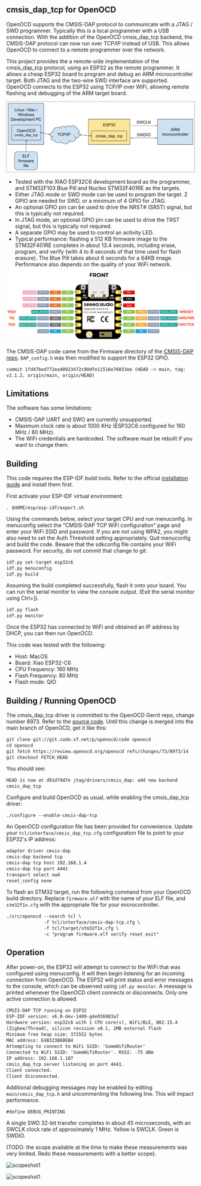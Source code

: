## cmsis_dap_tcp for OpenOCD

OpenOCD supports the CMSIS-DAP protocol to communicate with a JTAG / SWD
programmer. Typically this is a local programmer with a USB connection. With
the addition of the OpenOCD cmsis_dap_tcp backend, the CMSIS-DAP protocol can
now run over TCP/IP instead of USB. This allows OpenOCD to connect to a remote
programmer over the network.

This project provides the a remote-side implementation of the cmsis_dap_tcp
protocol, using an ESP32 as the remote programmer. It allows a cheap ESP32
board to program and debug an ARM microcontroller target. Both JTAG and the
two-wire SWD interface are supported. OpenOCD connects to the ESP32 using
TCP/IP over WiFi, allowing remote flashing and debugging of the ARM target
board.

![diagram](img/cmsis_dap_tcp_diagram.svg)

- Tested with the XIAO ESP32C6 development board as the programmer, and
  STM32F103 Blue Pill and Nucleo STM32F401RE as the targets.
- Either JTAG mode or SWD mode can be used to program the target. 2 GPIO are
  needed for SWD, or a minimum of 4 GPIO for JTAG.
- An optional GPIO pin can be used to drive the NRST# (SRST) signal, but this
  is typically not required.
- In JTAG mode, an optional GPIO pin can be used to drive the TRST signal, but
  this is typically not required.
- A separate GPIO may be used to control an activity LED.
- Typical performance: flashing a 512 KB firmware image to the STM32F401RE
  completes in about 13.4 seconds, including erase, program, and verify (with 4
  to 8 seconds of that time used for flash erasure). The Blue Pill takes about
  6 seconds for a 64KB image. Performance also depends on the quality of your
  WiFi network.

![pinout](img/xiao_esp32c6_pinout.png)

The CMSIS-DAP code came from the Firmware directory of the [CMSIS-DAP
repo](https://github.com/ARM-software/CMSIS-DAP). ```DAP_config.h``` was then
modified to support the ESP32 GPIO.
```
commit 1fd47bed772ea40923472c90dfe11516e76033ee (HEAD -> main, tag: v2.1.2, origin/main, origin/HEAD)
```

## Limitations

The software has some limitations:

- CMSIS-DAP UART and SWO are currently unsupported.
- Maximum clock rate is about 1000 KHz (ESP32C6 configured for 160 MHz / 80 MHz).
- The WiFi credentials are hardcoded. The software must be rebuilt if you want
  to change them.

## Building

This code requires the ESP-IDF build tools. Refer to the official
[installation guide](https://docs.espressif.com/projects/esp-idf/en/stable/esp32/get-started/index.html#installation)
and install them first.

First activate your ESP-IDF virtual environment:
```
. $HOME/esp/esp-idf/export.sh
```

Using the commands below, select your target CPU and run menuconfig. In menuconfig select the "CMSIS-DAP
TCP WiFi configuration" page and enter your WiFi SSID and password. If you are
not using WPA2, you might also need to set the Auth Threshold setting
appropriately. Quit menuconfig and build the code. Beware that the sdkconfig
file contains your WiFi password. For security, do not commit that change to
git.

```
idf.py set-target esp32c6
idf.py menuconfig
idf.py build
```

Assuming the build completed successfully, flash it onto your board. You 
can run the serial monitor to view the console output. (Exit the serial 
monitor using Ctrl+]).

```
idf.py flash
idf.py monitor
```

Once the ESP32 has connected to WiFi and obtained an IP address by DHCP, you
can then run OpenOCD.

This code was tested with the following:

- Host: MacOS
- Board: Xiao ESP32-C6
- CPU Frequency: 160 MHz
- Flash Frequency: 80 MHz
- Flash mode: QIO

## Building / Running OpenOCD

The cmsis_dap_tcp driver is committed to the OpenOCD Gerrit repo, change number
8973. Refer to the [source code](https://review.openocd.org/c/openocd/+/8973).
Until this change is merged into the main branch of OpenOCD, get it like this:

```
git clone git://git.code.sf.net/p/openocd/code openocd
cd openocd
git fetch https://review.openocd.org/openocd refs/changes/73/8973/14
git checkout FETCH_HEAD
```

You should see:

```
HEAD is now at d91d79d7e jtag/drivers/cmsis_dap: add new backend cmsis_dap_tcp
```

Configure and build OpenOCD as usual, while enabling the cmsis_dap_tcp driver:

```
./configure --enable-cmsis-dap-tcp
```

An OpenOCD configuration file has been provided for convenience.
Update your ```tcl/interface/cmsis_dap_tcp.cfg``` configuration file to point to
your ESP32's IP address:

```
adapter driver cmsis-dap
cmsis-dap backend tcp
cmsis-dap tcp host 192.168.1.4
cmsis-dap tcp port 4441
transport select swd
reset_config none
```

To flash an STM32 target, run the following command from your OpenOCD build
directory.  Replace ```firmware.elf``` with the name of your ELF file, and
```stm32f1x.cfg``` with the appropriate file for your microcontroller.

```
./src/openocd --search tcl \
              -f tcl/interface/cmsis-dap-tcp.cfg \
              -f tcl/target/stm32f1x.cfg \
              -c "program firmware.elf verify reset exit"
```

## Operation

After power-on, the ESP32 will attempt to connect to the WiFi that was
configured using menuconfig. It will then begin listening for an incoming
connection from OpenOCD. The ESP32 will print status and error messages to the
console, which can be observed using ```idf.py monitor```. A message is printed
whenever the OpenOCD client connects or disconnects. Only one active connection
is allowed.

```
CMSIS-DAP TCP running on ESP32
ESP-IDF version: v6.0-dev-1489-g4e036983a7
Hardware version: esp32c6 with 1 CPU core(s), WiFi/BLE, 802.15.4 (Zigbee/Thread), silicon revision v0.1, 2MB external flash
Minimum free heap size: 372552 bytes
MAC address: E4B323B60EB4
Attempting to connect to WiFi SSID: 'SomeWifiRouter'
Connected to WiFi SSID: 'SomeWifiRouter'. RSSI: -75 dBm
IP address: 192.168.1.107
cmsis_dap_tcp server listening on port 4441.
Client connected.
Client disconnected.
```

Additional debugging messages may be enabled by editing
```main/cmsis_dap_tcp.h``` and uncommenting the following line. This will
impact performance.
```
#define DEBUG_PRINTING
```

A single SWD 32-bit transfer completes in about 45 microseconds, with an
SWCLK clock rate of approximately 1 MHz. Yellow is SWCLK. Green is SWDIO.

(TODO: the scope available at the time to make these measurements was very
limited. Redo these measurements with a better scope).

![scopeshot1](img/scopeshot1.png)

![scopeshot1](img/scopeshot2.png)

